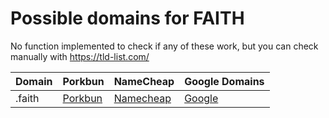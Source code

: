 # Possible domains for FAITH

No function implemented to check if any of these work, but you can check manually with https://tld-list.com/

| Domain | Porkbun | NameCheap | Google Domains |
|---|---|---|---|
| .faith | [Porkbun](https://porkbun.com/checkout/search?prb=e814663da1&tlds=&idnLanguage=&search=search&q=.faith) | [Namecheap](https://www.namecheap.com/domains/registration/results/?domain=.faith) | [Google](https://domains.google.com/registrar/search?searchTerm=.faith) |
